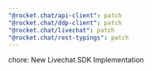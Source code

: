 ```yaml
---
"@rocket.chat/api-client": patch
"@rocket.chat/ddp-client": patch
"@rocket.chat/livechat": patch
"@rocket.chat/rest-typings": patch
---
```


chore: New Livechat SDK Implementation
